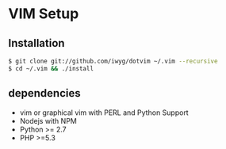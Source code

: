 # VIM Setup

## Installation

```bash
$ git clone git://github.com/iwyg/dotvim ~/.vim --recursive
$ cd ~/.vim && ./install
```


## dependencies

- vim or graphical vim with PERL and Python Support
- Nodejs with NPM 
- Python >= 2.7
- PHP >=5.3
